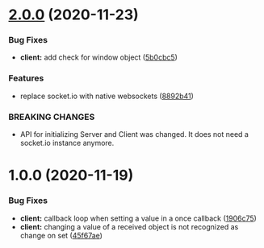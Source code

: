 # [2.0.0](https://github.com/TimoBechtel/socketdb/compare/v1.0.0...v2.0.0) (2020-11-23)


### Bug Fixes

* **client:** add check for window object ([5b0cbc5](https://github.com/TimoBechtel/socketdb/commit/5b0cbc54d883bbc7dfa8d366bacec73b67df7464))


### Features

* replace socket.io with native websockets ([8892b41](https://github.com/TimoBechtel/socketdb/commit/8892b41e77ccce2a689df3c16fcb04da164e4973))


### BREAKING CHANGES

* API for initializing Server and Client was changed. It does not need a socket.io instance anymore.

# 1.0.0 (2020-11-19)


### Bug Fixes

* **client:** callback loop when setting a value in a once callback ([1906c75](https://github.com/TimoBechtel/socketdb/commit/1906c757566fef73d1169bb4ec2b044d85182d8f))
* **client:** changing a value of a received object is not recognized as change on set ([45f67ae](https://github.com/TimoBechtel/socketdb/commit/45f67ae82400dbff2be7bc8380f0dfedc58aaf01))
